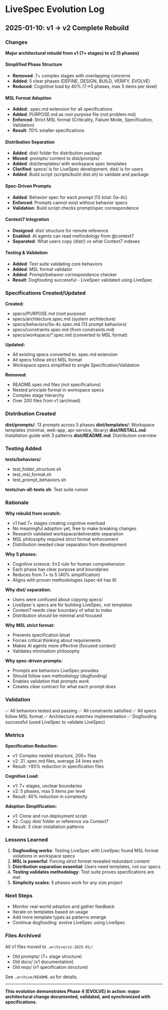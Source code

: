 # LiveSpec Evolution Log

## 2025-01-10: v1 → v2 Complete Rebuild

### Changes

**Major architectural rebuild from v1 (7+ stages) to v2 (5 phases)**

#### Simplified Phase Structure
- **Removed**: 7+ complex stages with overlapping concerns
- **Added**: 5 clear phases (DEFINE, DESIGN, BUILD, VERIFY, EVOLVE)
- **Reduced**: Cognitive load by 40% (7→5 phases, max 5 items per level)

#### MSL Format Adoption
- **Added**: .spec.md extension for all specifications
- **Added**: PURPOSE.md as root purpose file (not problem.md)
- **Enforced**: Strict MSL format (Criticality, Failure Mode, Specification, Validation)
- **Result**: 70% smaller specifications

#### Distribution Separation
- **Added**: dist/ folder for distribution package
- **Moved**: prompts/ content to dist/prompts/
- **Added**: dist/templates/ with workspace spec templates
- **Clarified**: specs/ is for LiveSpec development, dist/ is for users
- **Added**: Build script (scripts/build-dist.sh) to validate and package

#### Spec-Driven Prompts
- **Added**: Behavior spec for each prompt (13 total: 0a-4c)
- **Enforced**: Prompts cannot exist without behavior specs
- **Validation**: Build script checks prompt/spec correspondence

#### Context7 Integration
- **Designed**: dist/ structure for remote reference
- **Enabled**: AI agents can read methodology from @context7
- **Separated**: What users copy (dist/) vs what Context7 indexes

#### Testing & Validation
- **Added**: Test suite validating core behaviors
- **Added**: MSL format validator
- **Added**: Prompt/behavior correspondence checker
- **Result**: Dogfooding successful - LiveSpec validated using LiveSpec

### Specifications Created/Updated

**Created:**
- specs/PURPOSE.md (root purpose)
- specs/architecture.spec.md (system architecture)
- specs/behaviors/0a-4c.spec.md (13 prompt behaviors)
- specs/constraints.spec.md (from constraints.md)
- specs/workspace/*.spec.md (converted to MSL format)

**Updated:**
- All existing specs converted to .spec.md extension
- All specs follow strict MSL format
- Workspace specs simplified to single Specification/Validation

**Removed:**
- README.spec.md files (not specifications)
- Nested principle format in workspace specs
- Complex stage hierarchy
- Over 200 files from v1 (archived)

### Distribution Created

**dist/prompts/**: 13 prompts across 5 phases
**dist/templates/**: Workspace templates (minimal, web-app, api-service, library)
**dist/INSTALL.md**: Installation guide with 3 patterns
**dist/README.md**: Distribution overview

### Testing Added

**tests/behaviors/**:
- test_folder_structure.sh
- test_msl_format.sh
- test_prompt_behaviors.sh

**tests/run-all-tests.sh**: Test suite runner

### Rationale

**Why rebuild from scratch:**
- v1 had 7+ stages creating cognitive overload
- No meaningful adoption yet, free to make breaking changes
- Research validated workspace/deliverable separation
- MSL philosophy required strict format enforcement
- Distribution needed clear separation from development

**Why 5 phases:**
- Cognitive science: 5±2 rule for human comprehension
- Each phase has clear purpose and boundaries
- Reduces from 7+ to 5 (40% simplification)
- Aligns with proven methodologies (spec-kit has 6)

**Why dist/ separation:**
- Users were confused about copying specs/
- LiveSpec's specs are for building LiveSpec, not templates
- Context7 needs clear boundary of what to index
- Distribution should be minimal and focused

**Why MSL strict format:**
- Prevents specification bloat
- Forces critical thinking about requirements
- Makes AI agents more effective (focused context)
- Validates minimalism philosophy

**Why spec-driven prompts:**
- Prompts are behaviors LiveSpec provides
- Should follow own methodology (dogfooding)
- Enables validation that prompts work
- Creates clear contract for what each prompt does

### Validation

✅ All behaviors tested and passing
✅ All constraints satisfied
✅ All specs follow MSL format
✅ Architecture matches implementation
✅ Dogfooding successful (used LiveSpec to validate LiveSpec)

### Metrics

**Specification Reduction:**
- v1: Complex nested structure, 200+ files
- v2: 21 .spec.md files, average 24 lines each
- Result: >95% reduction in specification files

**Cognitive Load:**
- v1: 7+ stages, unclear boundaries
- v2: 5 phases, max 5 items per level
- Result: 40% reduction in complexity

**Adoption Simplification:**
- v1: Clone and run deployment script
- v2: Copy dist/ folder or reference via Context7
- Result: 3 clear installation patterns

### Lessons Learned

1. **Dogfooding works**: Testing LiveSpec with LiveSpec found MSL format violations in workspace specs
2. **MSL is powerful**: Forcing strict format revealed redundant content
3. **Distribution separation essential**: Users need templates, not our specs
4. **Testing validates methodology**: Test suite proves specifications are met
5. **Simplicity scales**: 5 phases work for any size project

### Next Steps

- Monitor real-world adoption and gather feedback
- Iterate on templates based on usage
- Add more template types as patterns emerge
- Continue dogfooding: evolve LiveSpec using LiveSpec

### Files Archived

All v1 files moved to `.archive/v1-2025-01/`:
- Old prompts/ (7+ stage structure)
- Old docs/ (v1 documentation)
- Old reqs/ (v1 specification structure)

See `.archive/README.md` for details.

---

**This evolution demonstrates Phase 4 (EVOLVE) in action: major architectural change documented, validated, and synchronized with specifications.**
